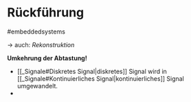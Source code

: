 # Rückführung
#embeddedsystems 

-> auch: *Rekonstruktion*

**Umkehrung der Abtastung!**

* [[_Signale#Diskretes Signal|diskretes]] Signal wird in [[_Signale#Kontinuierliches Signal|kontinuierliches]] Signal umgewandelt.
* 